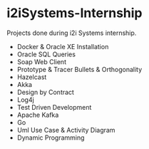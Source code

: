 # i2iSystems-Internship
Projects done during i2i Systems internship.
* Docker & Oracle XE Installation
* Oracle SQL Queries
* Soap Web Client
* Prototype & Tracer Bullets & Orthogonality
* Hazelcast
* Akka
* Design by Contract
* Log4j
* Test Driven Development
* Apache Kafka
* Go
* Uml Use Case & Activity Diagram
* Dynamic Programming
